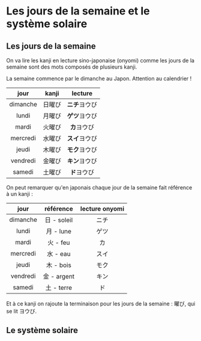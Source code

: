 # Les jours de la semaine et le système solaire

## Les jours de la semaine

On va lire les kanji en lecture sino-japonaise (onyomi) comme les jours de la semaine sont des mots composés de plusieurs kanji.

La semaine commence par le dimanche au Japon. Attention au calendrier !

|  jour       |    kanji   |    lecture   |
|:-------:|:----------:|:------------:|
|    dimanche    |    日曜び      |  **ニチ**ヨウび   |
|    lundi    |    月曜び      |   **ゲツ**ヨウび  |
|    mardi    |    火曜び      |  **カ**ヨウび   |
|    mercredi    |    水曜び      |   **スイ**ヨウび  |
|    jeudi    |   木曜び       |  **モク**ヨウび   |
|    vendredi    |   金曜び       |   **キン**ヨウび  |
|    samedi    |    土曜び      |  **ド**ヨウび   |

On peut remarquer qu'en japonais chaque jour de la semaine fait référence à un kanji :

|  jour       |    référence   | lecture onyomi |
|:-------:|:----------:| :----------:|
|    dimanche    |    日 - soleil      | ニチ |
|    lundi    |    月 - lune      |  ゲツ　|
|    mardi    |    火 - feu      |  カ  |
|    mercredi    |    水 - eau      |   スイ  |
|    jeudi    |   木 - bois       |  モク |
|    vendredi    |   金 - argent       |  キン  |
|    samedi    |    土 - terre      |  ド |

Et à ce kanji on rajoute la terminaison pour les jours de la semaine : 曜び, qui se lit ヨウび.

## Le système solaire